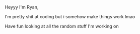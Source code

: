 Heyyy I'm Ryan,

I'm pretty shit at coding but i somehow make things work lmao

Have fun looking at all the random stuff I'm working on


